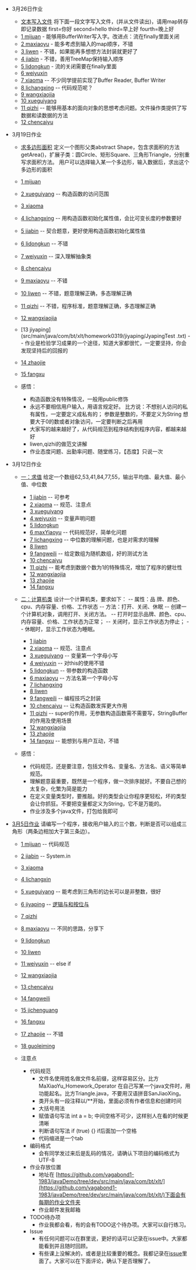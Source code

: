 - 3月26日作业
    - [文本写入文件](https://github.com/vagabond1-1983/javaDemo/tree/dev/src/main/java/com/bt/xlt/homework0326)
    将下面一段文字写入文件，(并从文件读出)，请用map转存即记录数据 first=你好 second=hello third=早上好 fourth=晚上好
    - [1 mijuan](src/main/java/com/bt/xlt/homework0326/MiJuanFileReaderStreamHomework.java) - 能够用BufferWriter写入字。改进点：流在finally里面关闭
    - [2 maxiaoyu](src/main/java/com/bt/xlt/homework0326/MaXiaoYuFileReadByMap.java) - 能多考虑到输入的map顺序，不错
    - [3 liwen](src/main/java/com/bt/xlt/homework0326/LiWenFileRWDemo.java) - 不错，如果能再多想想方法封装就更好了
    - [4 jiabin](src/main/java/com/bt/xlt/homework0326/JiaBinReadWriteTest.java) - 不错，善用TreeMap保持输入顺序
    - [5 lidongkun](src/main/java/com/bt/xlt/homework0326/FileIO.java) - 流的关闭需要在finally里面
    - [6 weiyuxin](src/main/java/com/bt/xlt/homework0326/WeiYuXinInputAndOutputFile.java)
    - [7 xiaoma](src/main/java/com/bt/xlt/homework0326/XiaoMaProject.java) -- 不少同学提前实现了Buffer Reader, Buffer Writer
    - [8 lichangxing](src/main/java/com/bt/xlt/homework0326/LiChangxingWriteFile.java) -- 代码规范呢？
    - [9 wangxiaojia](src/main/java/com/bt/xlt/homework0326/WangXiaoJia_FileReaderWriter.java)
    - [10 xueguiyang](src/main/java/com/bt/xlt/homework0326/xueguiyang_MapToFile.java)
    - [11 qizhi](src/main/java/com/bt/xlt/homework0326/FileOperateTest.java) -- 能够用基本的面向对象的思想考虑问题。文件操作类提供了写数据和读数据的方法
    - [12 chencaiyu](src/main/java/com/bt/xlt/homework0326/ChenCaiYu_File.java)





- 3月19日作业
    - [求多边形面积](https://github.com/vagabond1-1983/javaDemo/tree/dev/src/main/java/com/bt/xlt/homework0319)
    定义一个图形父类abstract Shape，包含求面积的方法getArea()，扩展子类：圆Circle、矩形Square、三角形Triangle，分别重写求面积方法。
    用户可以选择输入某一个多边形，输入数据后，求出这个多边形的面积
    - [1 mijuan](src/main/java/com/bt/xlt/homework0319/mijuan/MiJuanArea.java)
    - [2 xueguiyang](src/main/java/com/bt/xlt/homework0319/xueguiyang/XueguiyangTestShape.java) -- 构造函数的访问范围
    - [3 xiaoma](src/main/java/com/bt/xlt/homework0319/xiaoma/XiaomaTestDemo.java)
    - [4 lichangxing](src/main/java/com/bt/xlt/homework0319/lichangxing/LiChangxingTestShapeDemo.java) -- 用构造函数初始化属性值，会比可变长度的参数要好
    - [5 jiabin](src/main/java/com/bt/xlt/homework0319/jiabin/JiaBinShapeTest.java) -- 契合题意，更好使用构造函数初始化属性值
    - [6 lidongkun](src/main/java/com/bt/xlt/homework0319/lidongkun/ShapeArea.java) -- 不错
    - [7 weiyuxin](src/main/java/com/bt/xlt/homework0319/weiyuxin/WeiYuXinArea.java) -- 深入理解抽象类
    - [8 chencaiyu](src/main/java/com/bt/xlt/homework0319/chencaiyu/ChenCaiYu_Area.java)
    - [9 maxiaoyu](src/main/java/com/bt/xlt/homework0319/maxiaoyu/ClassDemo.java) -- 不错
    - [10 liwen](src/main/java/com/bt/xlt/homework0319/liwen/LiWenGetArea.java) -- 不错，题意理解正确，多态理解正确
    - [11 qizhi](src/main/java/com/bt/xlt/homework0319/qizhi/TestShape.java) -- 不错，程序标准，题意理解正确，多态理解正确
    - [12 wangxiaojia](src/main/java/com/bt/xlt/homework0319/wangxiaojia/Wangxiaojia_Shape.java)
    - [13 jiyaping](src/main/java/com/bt/xlt/homework0319/jiyaping/JyapingTest .txt) -- 作业是检验学习成果的一个途径，知道大家都很忙，一定要坚持，你会发现坚持后的回报的
    - [14 zhaojie](src/main/java/com/bt/xlt/homework0319/zhaojie/ZhaojieShapeArea.java)
    - [15 fangxu](src/main/java/com/bt/xlt/homework0319/fangxu/Fangxu_Calculate_Area.java)


    - 感悟：
        - 构造函数没有特殊情况，一般用public修饰
        - 永远不要相信用户输入，用语言规定好。
            比方说：不想别人访问的私有属性，一定要定义成私有的；
                  参数是整数的，不要定义为String
                  想要大于0的数或者对象访问，一定要判断之后再用
        - 大家写的越来越好了，从代码规范到程序结构到程序内容，都越来越好
        - liwen,qizhi的做范文讲解
        - 作业态度问题、出勤率问题、随堂练习，【态度】只说一次

- 3月12日作业
    - [一：求值](https://github.com/vagabond1-1983/javaDemo/tree/dev/src/main/java/com/bt/xlt/homework0312/getValues)
    给定一个数组62,53,41,84,77,55，输出平均值、最大值、最小值、中位数
        - [1 jiabin](src/main/java/com/bt/xlt/homework0312/getValues/JiaBinCheckNum.java) -- 可参考
        - [2 xiaoma](src/main/java/com/bt/xlt/homework0312/getValues/XiaoMa.java) -- 规范、注意点
        - [3 xueguiyang](src/main/java/com/bt/xlt/homework0312/getValues/XueGuiYangCheckNum.java)
        - [4 weiyuxin](src/main/java/com/bt/xlt/homework0312/getValues/WeiYuXinGetValueTest.java) -- 变量声明问题
        - [5 lidongkun](src/main/java/com/bt/xlt/homework0312/getValues/LiDongKunArraysValues.java)
        - [6 maxYiaoyu](src/main/java/com/bt/xlt/homework0312/getValues/MaXiaoYuArrayFind.java) -- 代码规范好，简单化问题
        - [7 lichangxing](src/main/java/com/bt/xlt/homework0312/getValues/LiChangxingArraryCompare.java) -- 中位数的理解问题，也是对需求的理解
        - [8 liwen](src/main/java/com/bt/xlt/homework0312/getValues/LiWenArrayOperate.java)
        - [9 fangweili](src/main/java/com/bt/xlt/homework0312/getValues/FangWeiLiArrayOperation.java) -- 给定数组为随机数组，好的测试方法
        - [10 chencaiyu](src/main/java/com/bt/xlt/homework0312/getValues/ChenCaiYu_Evaluate.java)
        - [11 qizhi](src/main/java/com/bt/xlt/homework0312/getValues/QiZhiArrayOperate.java) -- 能考虑到数据个数为1的特殊情况，增加了程序的健壮性
        - [12 wangxiaojia](src/main/java/com/bt/xlt/homework0312/getValues/WangXiaoJiaGetValues.java)
        - [13 zhaojie](src/main/java/com/bt/xlt/homework0312/getValues/ZhaoJieArray.java)
        - [14 fangxu](src/main/java/com/bt/xlt/homework0312/getValues/Fangxu_array.java)


    - [二：计算机类](https://github.com/vagabond1-1983/javaDemo/tree/dev/src/main/java/com/bt/xlt/homework0312/computer)
    设计一个计算机类，要求如下：
        -- 属性：品 牌、颜色、cpu、内存容量、价格、工作状态
        -- 方法：打开、关闭、休眠
        -- 创建一个计算机对象，调用打开、关闭方法。
        -- 打开时显示品牌、颜色、cpu、内存容量、价格、工作状态为正常；
        -- 关闭时，显示工作状态为停止；
        -- 休眠时，显示工作状态为睡眠。
        - [1 jiabin](src/main/java/com/bt/xlt/homework0312/computer/JiaBinComputerTest.java)
        - [2 xiaoma](src/main/java/com/bt/xlt/homework0312/computer/XiaoMaComputerTest.java) -- 规范、注意点
        - [3 xueguiyang](src/main/java/com/bt/xlt/homework0312/computer/XueGuiYangComputerTest.java) -- 变量第一个字母小写
        - [4 weiyuxin](src/main/java/com/bt/xlt/homework0312/computer/WeiYuXinComputerDemo.java) -- 对this的使用不错
        - [5 lidongkun](src/main/java/com/bt/xlt/homework0312/computer/LiDongKunComputerState.java) -- 带参数的构造函数
        - [6 maxiaoyu](src/main/java/com/bt/xlt/homework0312/computer/MaXiaoYuClassDemo.java) -- 方法名第一个字母小写
        - [7 lichangxing](src/main/java/com/bt/xlt/homework0312/computer/LichangxingComputerDemo.java)
        - [8 liwen](src/main/java/com/bt/xlt/homework0312/computer/LiWenComputerTest.java)
        - [9 fangweili](src/main/java/com/bt/xlt/homework0312/computer/FangWeiLiComputerObject.java) -- 编程技巧之封装
        - [10 chencaiyu](src/main/java/com/bt/xlt/homework0312/computer/ChenCaiYuComputer.java) -- 让构造函数发挥更大作用
        - [11 qizhi](src/main/java/com/bt/xlt/homework0312/computer/QiZhiComputerTest.java) -- super的作用，无参数构造函数需不需要写，StringBuffer的作用及使用场景
        - [12 wangxiaojia](src/main/java/com/bt/xlt/homework0312/computer/WangXiaoJiaComputer.java)
        - [13 zhaojie](src/main/java/com/bt/xlt/homework0312/computer/ZhaoJieComputer.java)
        - [14 fangxu](src/main/java/com/bt/xlt/homework0312/computer/Fangxu_MyComputer.java) -- 能想到与用户互动，不错

    - 感悟：
        - 代码规范，还是要注意，包括文件名、变量名、方法名、语义等简单规范。
        - 理解题意最重要，既然是一个程序，做一次排序就好。不要自己想的太复杂，化繁为简是能力
        - 在定义变量类型时，要推敲。好的类型会让你程序更轻松，坏的类型会让你抓狂。不要把变量都定义为String，它不是万能的。
        - 作业涉及多个java文件，打包给我即可


- [3月5日作业](https://github.com/vagabond1-1983/javaDemo/tree/dev/src/main/java/com/bt/xlt/homework0305)
    请编写一个程序，接收用户输入的三个数，判断是否可以组成三角形（两条边相加大于第三条边）。
    - [1 mijuan](src/main/java/com/bt/xlt/homework0305/MiJuanHomeworkOperator.java) -- 代码规范
    - [2 jiabin](src/main/java/com/bt/xlt/homework0305/JiaBinPanDuanSanJiaoXing.java) -- System.in
    - [3 xiaoma](src/main/java/com/bt/xlt/homework0305/XiaoMa.java)
    - [4 lichangxin](src/main/java/com/bt/xlt/homework0305/LiChangXin.java)
    - [5 xueguiyang](src/main/java/com/bt/xlt/homework0305/XueGuiYang.java) -- 能考虑到三角形的边长可以是非整数，很好
    - [6 jiyaping](src/main/java/com/bt/xlt/homework0305/JiYaPingHomework_operator.java) -- [逻辑与和按位与](https://github.com/vagabond1-1983/javaDemo/issues/9)
    - [7 qizhi](src/main/java/com/bt/xlt/homework0305/QiZhiTriangle.java)
    - [8 maxiaoyu](src/main/java/com/bt/xlt/homework0305/MaXiaoYu.java) -- 不同的思路，分享下
    - [9 lidongkun](src/main/java/com/bt/xlt/homework0305/LiDongKunHomework_operator.java)
    - [10 liwen](src/main/java/com/bt/xlt/homework0305/LiWenHomework_operator.java)
    - [11 weiyuxin](src/main/java/com/bt/xlt/homework0305/WeiYuXinHomeWorkTest.java) -- else if
    - [12 wangxiaojia](src/main/java/com/bt/xlt/homework0305/WangXiaoJia.java)
    - [13 chencaiyu](src/main/java/com/bt/xlt/homework0305/ChenCaiYu.java)
    - [14 fangweili](src/main/java/com/bt/xlt/homework0305/FangWeiLi.java)
    - [15 jichenguang](src/main/java/com/bt/xlt/homework0305/JiChenGuang.java)
    - [16 fangxu](src/main/java/com/bt/xlt/homework0305/FangXu.java)
    - [17 zhaojie](src/main/java/com/bt/xlt/homework0305/ZhaoJieCheckTriangle.java) -- 不错
    - [18 guoleiming](src/main/java/com/bt/xlt/homework0305/GuoLeiMing.java)

    - 注意点
        - 代码规范
            - 文件名使用姓名做文件名前缀，这样容易区分。比方MaXiaoYu_Homework_Operator
                在自己写某一个java文件时，用功能起名。比方Triangle.java，不要用汉语拼音SanJiaoXing。
            - 类开头有一段注释以/**开始，里面必须有作者信息和创建时间
            - 大括号用法
            - 赋值语句写法 int a = b; 中间空格不可少，这样别人在看的时候更清晰
            - 判断语句写法 if (true) {}   if后面加一个空格
            - 代码缩进是一个tab
         - 编码格式
            - 会有同学发过来后是乱码的情况，请确认下项目的编码格式为UTF-8
         - 作业存放位置
            - 地址在 [https://github.com/vagabond1-1983/javaDemo/tree/dev/src/main/java/com/bt/xlt/](https://github.com/vagabond1-1983/javaDemo/tree/dev/src/main/java/com/bt/xlt/)下面会有每期的作业文件夹
            - 作业邮件发我邮箱
         - TODO待办项
            - 作业我都会看，有的会有TODO这个待办项。大家可以自行练习。
         - Issue
            - 有任何问题可以在群里说，更好的话可以记录在issue中。大家都能看到并且随时回顾。
            - 有些课上没解决的，或者是比较重要的概念。我都记录在[issue](https://github.com/vagabond1-1983/javaDemo/issues)里面了。大家可以在下面评论，确认下是否理解了。
